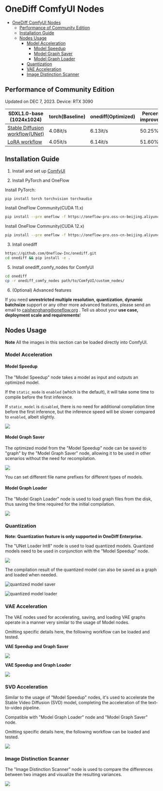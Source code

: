 # OneDiff ComfyUI Nodes

- [OneDiff ComfyUI Nodes](#onediff-comfyui-nodes)
  - [Performance of Community Edition](#performance-of-community-edition)
  - [Installation Guide](#installation-guide)
  - [Nodes Usage](#nodes-usage)
    - [Model Acceleration](#model-acceleration)
      - [Model Speedup](#model-speedup)
      - [Model Graph Saver](#model-graph-saver)
      - [Model Graph Loader](#model-graph-loader)
    - [Quantization](#quantization)
    - [VAE Acceleration](#vae-acceleration)
    - [Image Distinction Scanner](#image-distinction-scanner)



## Performance of Community Edition 
Updated on DEC 7, 2023. Device: RTX 3090

| SDXL1.0-base (1024x1024)                         | torch(Baseline) | onediff(Optimized) | Percentage improvement |
|--------------------------------------------------|-----------------|--------------------|------------------------|
| [Stable Diffusion workflow(UNet)](workflows/model-speedup.png)    | 4.08it/s        | 6.13it/s           | 50.25%                 |
| [LoRA workflow](workflows/mode-speedup-lora.png) | 4.05it/s        | 6.14it/s           | 51.60%                 |


## Installation Guide

1. Install and set up [ComfyUI](https://github.com/comfyanonymous/ComfyUI)


2. Install PyTorch and OneFlow

Install PyTorch:

```bash
pip install torch torchvision torchaudio
```

Install OneFlow Community(CUDA 11.x)

```bash
pip install --pre oneflow -f https://oneflow-pro.oss-cn-beijing.aliyuncs.com/branch/community/cu118
```

Install OneFlow Community(CUDA 12.x)

```bash
pip install --pre oneflow -f https://oneflow-pro.oss-cn-beijing.aliyuncs.com/branch/community/cu121
```

3. Intall onediff

```bash
https://github.com/Oneflow-Inc/onediff.git
cd onediff && pip install -e .
```

5. Install onediff_comfy_nodes for ComfyUI

```bash
cd onediff
cp -r onediff_comfy_nodes path/to/ComfyUI/custom_nodes/
```

6. (Optional) Advanced features

If you need **unrestricted multiple resolution**, **quantization**, **dynamic batchsize** support or any other more advanced features, please send an email to caishenghang@oneflow.org . Tell us about your **use case, deployment scale and requirements**! 




## Nodes Usage

**Note** All the images in this section can be loaded directly into ComfyUI.

### Model Acceleration

#### Model Speedup

The "Model Speedup" node takes a model as input and outputs an optimized model.

If the `static_mode` is `enabled` (which is the default), it will take some time to compile before the first inference.

If `static_model` is `disabled`, there is no need for additional compilation time before the first inference, but the inference speed will be slower compared to `enabled`, albeit slightly.

![](workflows/model-speedup.png)

#### Model Graph Saver

The optimized model from the "Model Speedup" node can be saved to "graph" by the "Model Graph Saver" node, allowing it to be used in other scenarios without the need for recompilation.

![](workflows/model-graph-saver.png)

You can set different file name prefixes for different types of models.

#### Model Graph Loader

The "Model Graph Loader" node is used to load graph files from the disk, thus saving the time required for the initial compilation.

![](workflows/model-graph-loader.png)

### Quantization

**Note: Quantization feature is only supported in OneDiff Enterprise.**

The "UNet Loader Int8" node is used to load quantized models. Quantized models need to be used in conjunction with the "Model Speedup" node.

![](workflows/int8-speedup.png)

The compilation result of the quantized model can also be saved as a graph and loaded when needed.

 
![quantized model saver](workflows/int8-graph-saver.png)

![quantized model loader](workflows/int8-graph-loader.png)


### VAE Acceleration

The VAE nodes used for accelerating, saving, and loading VAE graphs operate in a manner very similar to the usage of Model nodes.

Omitting specific details here, the following workflow can be loaded and tested.

**VAE Speedup and Graph Saver**

![](workflows/vae-graph-saver.png)

**VAE Speedup and Graph Loader**

![](workflows/vae-graph-loader.png)


### SVD Acceleration

Similar to the usage of "Model Speedup" nodes, it's used to accelerate the Stable Video Diffusion (SVD) model, completing the acceleration of the text-to-video pipeline.

Compatible with "Model Graph Loader" node and "Model Graph Saver" node.

Omitting specific details here, the following workflow can be loaded and tested.

![](workflows/text-to-video-speedup.png)


### Image Distinction Scanner

The "Image Distinction Scanner" node is used to compare the differences between two images and visualize the resulting variances.

![](workflows/image-distinction-scanner.png)


